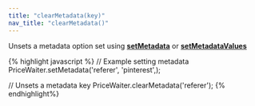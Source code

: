 ```yaml
---
title: "clearMetadata(key)"
nav_title: "clearMetadata()"
---
```


Unsets a metadata option set using [__setMetadata__](#_api/setMetadata.md) or [__setMetadataValues__](#_api/setMetadataValues.md)

{% highlight javascript %}
// Example setting metadata
PriceWaiter.setMetadata('referer', 'pinterest',);

// Unsets a metadata key
PriceWaiter.clearMetadata('referer');
{% endhighlight%}
